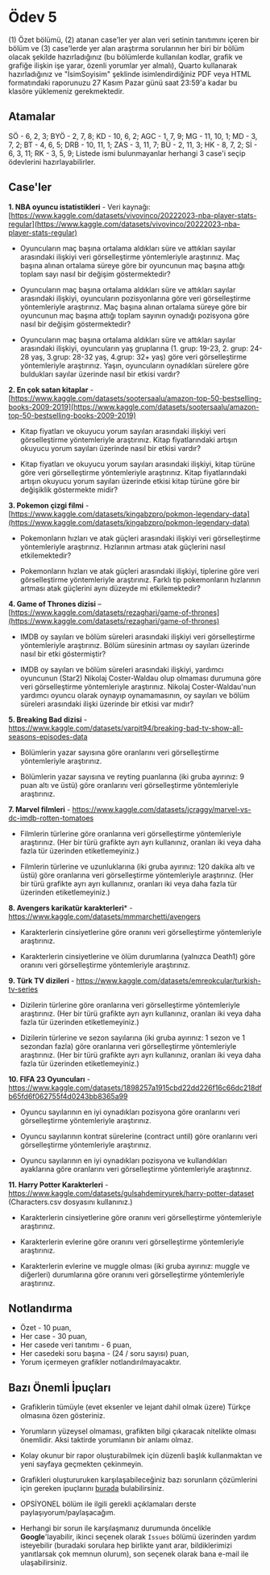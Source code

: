 # Ödev 5

(1) Özet bölümü, (2) atanan case'ler yer alan veri setinin tanıtımını içeren bir bölüm ve (3) case'lerde yer alan araştırma sorularının her biri bir bölüm olacak şekilde hazırladığınız (bu bölümlerde kullanılan kodlar, grafik ve grafiğe ilişkin işe yarar, özenli yorumlar yer almalı), Quarto kullanarak hazırladığınız ve "İsimSoyisim" şeklinde isimlendirdiğiniz PDF veya HTML formatındaki raporunuzu 27 Kasım Pazar günü saat 23:59'a kadar bu klasöre yüklemeniz gerekmektedir.

## Atamalar

SÖ - 6, 2, 3; BYÖ - 2, 7, 8; KD - 10, 6, 2; AGC - 1, 7, 9; MG - 11, 10, 1; MD - 3, 7, 2; BT - 4, 6, 5; DRB - 10, 11, 1; ZAS - 3, 11, 7; BÜ - 2, 11, 3; HK - 8, 7, 2; Sİ - 6, 3, 11; RK - 3, 5, 9; Listede ismi bulunmayanlar herhangi 3 case'i seçip ödevlerini hazırlayabilirler.


## Case'ler

**1. NBA oyuncu istatistikleri** - Veri kaynağı: [https://www.kaggle.com/datasets/vivovinco/20222023-nba-player-stats-regular](https://www.kaggle.com/datasets/vivovinco/20222023-nba-player-stats-regular)

* Oyuncuların maç başına ortalama aldıkları süre ve attıkları sayılar arasındaki ilişkiyi veri görselleştirme yöntemleriyle araştırınız. Maç başına alınan ortalama süreye göre bir oyuncunun maç başına attığı toplam sayı nasıl bir değişim göstermektedir?

* Oyuncuların maç başına ortalama aldıkları süre ve attıkları sayılar arasındaki ilişkiyi, oyuncuların pozisyonlarına göre veri görselleştirme yöntemleriyle araştırınız. Maç başına alınan ortalama süreye göre bir oyuncunun maç başına attığı toplam sayının oynadığı pozisyona göre nasıl bir değişim göstermektedir?

* Oyuncuların maç başına ortalama aldıkları süre ve attıkları sayılar arasındaki ilişkiyi, oyuncuların yaş gruplarına (1. grup: 19-23, 2. grup: 24-28 yaş, 3.grup: 28-32 yaş, 4.grup: 32+ yaş) göre veri görselleştirme yöntemleriyle araştırınız. Yaşın, oyuncuların oynadıkları sürelere göre buldukları sayılar üzerinde nasıl bir etkisi vardır?


**2. En çok satan kitaplar** - [https://www.kaggle.com/datasets/sootersaalu/amazon-top-50-bestselling-books-2009-2019](https://www.kaggle.com/datasets/sootersaalu/amazon-top-50-bestselling-books-2009-2019)

* Kitap fiyatları ve okuyucu yorum sayıları arasındaki ilişkiyi veri görselleştirme yöntemleriyle araştırınız. Kitap fiyatlarındaki artışın okuyucu yorum sayıları üzerinde nasıl bir etkisi vardır?

* Kitap fiyatları ve okuyucu yorum sayıları arasındaki ilişkiyi, kitap türüne göre veri görselleştirme yöntemleriyle araştırınız. Kitap fiyatlarındaki artışın okuyucu yorum sayıları üzerinde etkisi kitap türüne göre bir değişiklik göstermekte midir?


**3. Pokemon çizgi filmi** - [https://www.kaggle.com/datasets/kingabzpro/pokmon-legendary-data](https://www.kaggle.com/datasets/kingabzpro/pokmon-legendary-data)

* Pokemonların hızları ve atak güçleri arasındaki ilişkiyi veri görselleştirme yöntemleriyle araştırınız. Hızlarının artması atak güçlerini nasıl etkilemektedir?

* Pokemonların hızları ve atak güçleri arasındaki ilişkiyi, tiplerine göre veri görselleştirme yöntemleriyle araştırınız. Farklı tip pokemonların hızlarının artması atak güçlerini aynı düzeyde mi etkilemektedir?


**4. Game of Thrones dizisi** – [https://www.kaggle.com/datasets/rezaghari/game-of-thrones](https://www.kaggle.com/datasets/rezaghari/game-of-thrones)

* IMDB oy sayıları ve bölüm süreleri arasındaki ilişkiyi veri görselleştirme yöntemleriyle araştırınız. Bölüm süresinin artması oy sayıları üzerinde nasıl bir etki göstermiştir?

* IMDB oy sayıları ve bölüm süreleri arasındaki ilişkiyi, yardımcı oyuncunun (Star2) Nikolaj Coster-Waldau olup olmaması durumuna göre veri görselleştirme yöntemleriyle araştırınız. Nikolaj Coster-Waldau'nun yardımcı oyuncu olarak oynayıp oynamamasının, oy sayıları ve bölüm süreleri arasındaki ilişki üzerinde bir etkisi var mıdır?


**5. Breaking Bad dizisi** - https://www.kaggle.com/datasets/varpit94/breaking-bad-tv-show-all-seasons-episodes-data

* Bölümlerin yazar sayısına göre oranlarını veri görselleştirme yöntemleriyle araştırınız.

* Bölümlerin yazar sayısına ve reyting puanlarına (iki gruba ayırınız: 9 puan altı ve üstü) göre oranlarını veri görselleştirme yöntemleriyle araştırınız.


**7. Marvel filmleri** - https://www.kaggle.com/datasets/jcraggy/marvel-vs-dc-imdb-rotten-tomatoes

* Filmlerin türlerine göre oranlarına veri görselleştirme yöntemleriyle araştırınız. (Her bir türü grafikte ayrı ayrı kullanınız, oranları iki veya daha fazla tür üzerinden etiketlemeyiniz.)

* Filmlerin türlerine ve uzunluklarına (iki gruba ayırınız: 120 dakika altı ve üstü) göre oranlarına veri görselleştirme yöntemleriyle araştırınız. (Her bir türü grafikte ayrı ayrı kullanınız, oranları iki veya daha fazla tür üzerinden etiketlemeyiniz.)


**8. Avengers karikatür karakterleri*** - https://www.kaggle.com/datasets/mmmarchetti/avengers

* Karakterlerin cinsiyetlerine göre oranını veri görselleştirme yöntemleriyle araştırınız.

* Karakterlerin cinsiyetlerine ve ölüm durumlarına (yalnızca Death1) göre oranını veri görselleştirme yöntemleriyle araştırınız.


**9. Türk TV dizileri** - https://www.kaggle.com/datasets/emreokcular/turkish-tv-series

* Dizilerin türlerine göre oranlarına veri görselleştirme yöntemleriyle araştırınız. (Her bir türü grafikte ayrı ayrı kullanınız, oranları iki veya daha fazla tür üzerinden etiketlemeyiniz.)

* Dizilerin türlerine ve sezon sayılarına (iki gruba ayırınız: 1 sezon ve 1 sezondan fazla) göre oranlarına veri görselleştirme yöntemleriyle araştırınız. (Her bir türü grafikte ayrı ayrı kullanınız, oranları iki veya daha fazla tür üzerinden etiketlemeyiniz.)


**10. FIFA 23 Oyuncuları** - https://www.kaggle.com/datasets/1898257a1915cbd22dd226f16c66dc218dfb65fd6f062755f4d0243bb8365a99

* Oyuncu sayılarının en iyi oynadıkları pozisyona göre oranlarını veri görselleştirme yöntemleriyle araştırınız.

* Oyuncu sayılarının kontrat sürelerine (contract until) göre oranlarını veri görselleştirme yöntemleriyle araştırınız.

* Oyuncu sayılarının en iyi oynadıkları pozisyona ve kullandıkları ayaklarına göre oranlarını veri görselleştirme yöntemleriyle araştırınız.


**11. Harry Potter Karakterleri** - https://www.kaggle.com/datasets/gulsahdemiryurek/harry-potter-dataset (Characters.csv dosyasını kullanınız.)

* Karakterlerin cinsiyetlerine göre oranını veri görselleştirme yöntemleriyle araştırınız.

* Karakterlerin evlerine göre oranını veri görselleştirme yöntemleriyle araştırınız.

* Karakterlerin evlerine ve muggle olması (iki gruba ayırınız: muggle ve diğerleri) durumlarına göre oranını veri görselleştirme yöntemleriyle araştırınız.


## Notlandırma

* Özet - 10 puan,
* Her case - 30 puan,
* Her casede veri tanıtımı - 6 puan,
* Her casedeki soru başına - (24 / soru sayısı) puan,
* Yorum içermeyen grafikler notlandırılmayacaktır.


## Bazı Önemli İpuçları

* Grafiklerin tümüyle (evet eksenler ve lejant dahil olmak üzere) Türkçe olmasına özen gösteriniz. 

* Yorumların yüzeysel olmaması, grafikten bilgi çıkaracak nitelikte olması önemlidir. Aksi taktirde yorumlanın bir anlamı olmaz.

* Kolay okunur bir rapor oluşturabilmek için düzenli başlık kullanmaktan ve yeni sayfaya geçmekten çekinmeyin.

* Grafikleri oluştururuken karşılaşabileceğiniz bazı sorunların çözümlerini için gereken ipuçlarını [burada](https://github.com/mcavs/ESTUStat_2022Guz_VeriGorsellestirme/issues/9) bulabilirsiniz.

* OPSİYONEL bölüm ile ilgili gerekli açıklamaları derste paylaşıyorum/paylaşacağım.

* Herhangi bir sorun ile karşılaşmanız durumunda öncelikle **Google**'layabilir, ikinci seçenek olarak `Issues` bölümü üzerinden yardım isteyebilir (buradaki sorulara hep birlikte yanıt arar, bildiklerimizi yanıtlarsak çok memnun olurum), son seçenek olarak bana e-mail ile ulaşabilirsiniz.


